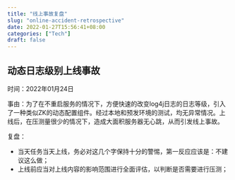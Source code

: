 ```yaml
---
title: "线上事故复盘"
slug: "online-accident-retrospective"
date: 2022-01-27T15:56:41+08:00
categories: ["Tech"]
draft: false
---
```


##  动态日志级别上线事故

时间：2022年01月24日

事由：为了在不重启服务的情况下，方便快速的改变log4j日志的日志等级，引入了一种类似ZK的动态配置组件。经过本地和预发环境的测试，均无异常情况。上线后，在压测量很少的情况下，造成大面积服务器无心跳，从而引发线上事故。

复盘：

* 当天任务当天上线，务必对这几个字保持十分的警惕，第一反应应该是：不建议这么做；
* 上线前应当对上线内容的影响范围进行全面评估，以判断是否需要进行压测；

